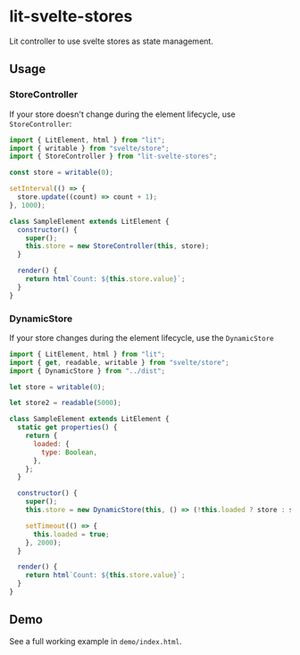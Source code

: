 # lit-svelte-stores

Lit controller to use svelte stores as state management.

## Usage

### StoreController

If your store doesn't change during the element lifecycle, use `StoreController`:

```js
import { LitElement, html } from "lit";
import { writable } from "svelte/store";
import { StoreController } from "lit-svelte-stores";

const store = writable(0);

setInterval(() => {
  store.update((count) => count + 1);
}, 1000);

class SampleElement extends LitElement {
  constructor() {
    super();
    this.store = new StoreController(this, store);
  }

  render() {
    return html`Count: ${this.store.value}`;
  }
}
```

### DynamicStore

If your store changes during the element lifecycle, use the `DynamicStore`

```js
import { LitElement, html } from "lit";
import { get, readable, writable } from "svelte/store";
import { DynamicStore } from "../dist";

let store = writable(0);

let store2 = readable(5000);

class SampleElement extends LitElement {
  static get properties() {
    return {
      loaded: {
        type: Boolean,
      },
    };
  }

  constructor() {
    super();
    this.store = new DynamicStore(this, () => (!this.loaded ? store : store2));

    setTimeout(() => {
      this.loaded = true;
    }, 2000);
  }

  render() {
    return html`Count: ${this.store.value}`;
  }
}
```

## Demo

See a full working example in `demo/index.html`.

